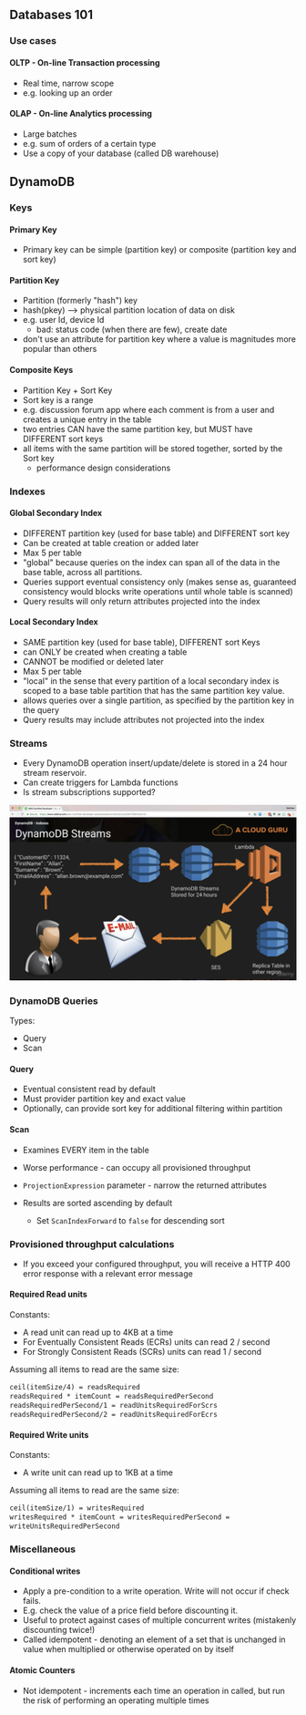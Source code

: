 ## Databases 101

### Use cases

#### OLTP - On-line Transaction processing

- Real time, narrow scope
- e.g. looking up an order

#### OLAP - On-line Analytics processing

- Large batches
- e.g. sum of orders of a certain type
- Use a copy of your database (called DB warehouse)

## DynamoDB

### Keys

#### Primary Key

- Primary key can be simple (partition key) or composite (partition key and sort key)

#### Partition Key

- Partition (formerly "hash") key
- hash(pkey) --> physical partition location of data on disk
- e.g. user Id, device Id
  - bad: status code (when there are few), create date
- don't use an attribute for partition key where a value is magnitudes more popular than others

#### Composite Keys

- Partition Key + Sort Key
- Sort key is a range
- e.g. discussion forum app where each comment is from a user and creates a unique entry in the table
- two entries CAN have the same partition key, but MUST have DIFFERENT sort keys
- all items with the same partition will be stored together, sorted by the Sort key
  - performance design considerations

### Indexes

#### Global Secondary Index

- DIFFERENT partition key (used for base table) and DIFFERENT sort key
- Can be created at table creation or added later
- Max 5 per table
- "global" because queries on the index can span all of the data in the base table, across all partitions.
- Queries support eventual consistency only (makes sense as, guaranteed consistency would blocks write operations until whole table is scanned)
- Query results will only return attributes projected into the index

#### Local Secondary Index

- SAME partition key (used for base table), DIFFERENT sort Keys
- can ONLY be created when creating a table
- CANNOT be modified or deleted later
- Max 5 per table
- "local" in the sense that every partition of a local secondary index is scoped to a base table partition that has the same partition key value.
- allows queries over a single partition, as specified by the partition key in the query
- Query results may include attributes not projected into the index

### Streams

- Every DynamoDB operation insert/update/delete is stored in a 24 hour stream reservoir.
- Can create triggers for Lambda functions
- Is stream subscriptions supported?

![DynamoDB Streams Example](images/dynamodb-streams-example.png)

### DynamoDB Queries

Types:
- Query
- Scan

#### Query

- Eventual consistent read by default
- Must provider partition key and exact value
- Optionally, can provide sort key for additional filtering within partition

#### Scan

- Examines EVERY item in the table
- Worse performance - can occupy all provisioned throughput

- `ProjectionExpression` parameter - narrow the returned attributes
- Results are sorted ascending by default
  - Set `ScanIndexForward` to `false` for descending sort

### Provisioned throughput calculations

- If you exceed your configured throughput, you will receive a HTTP 400 error response with a relevant error message

#### Required Read units

Constants:
- A read unit can read up to 4KB at a time
- For Eventually Consistent Reads (ECRs) units can read 2 / second
- For Strongly Consistent Reads (SCRs) units can read 1 / second

Assuming all items to read are the same size:
```
ceil(itemSize/4) = readsRequired
readsRequired * itemCount = readsRequiredPerSecond
readsRequiredPerSecond/1 = readUnitsRequiredForScrs
readsRequiredPerSecond/2 = readUnitsRequiredForEcrs
```

#### Required Write units

Constants:
- A write unit can read up to 1KB at a time

Assuming all items to read are the same size:
```
ceil(itemSize/1) = writesRequired
writesRequired * itemCount = writesRequiredPerSecond = writeUnitsRequiredPerSecond
```

### Miscellaneous

#### Conditional writes

- Apply a pre-condition to a write operation. Write will not occur if check fails.
- E.g. check the value of a price field before discounting it.
- Useful to protect against cases of multiple concurrent writes (mistakenly discounting twice!)
- Called idempotent - denoting an element of a set that is unchanged in value when multiplied or otherwise operated on by itself

#### Atomic Counters

- Not idempotent - increments each time an operation in called, but run the risk of performing an operating multiple times
